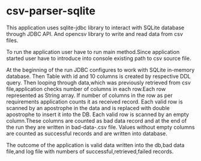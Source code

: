 # csv-parser-sqlite

This application uses sqlite-jdbc library to interact with SQLite database through JDBC API.
And opencsv library to write and read data from csv files.

To run the application user have to run main method.Since application started user have to
 introduce into console existing path to csv source file.

At the beginning of the run JDBC configures to work with SQLite in-memory database.
Then Table with id and 10 columns is created by respective DDL query.
Then looping through data,which was previously retrieved from csv file,application checks number
of columns in each row.Each row represented as String array.
If number of columns in the row as per requirements application counts it as received record.
Each valid row is scanned by an apostrophe in the data and is replaced with double apostrophe
to insert it into the DB.
Each valid row is scanned by an empty column.These columns are counted as bad data record
 and at the end of the run they are written in bad-data-<timestamp>.csv file.
 Values without empty columns are counted as successful records and are written into database.

The outcome of the application is valid data written into the db,bad data file,and log file with
numbers of successful,retrieved,failed records.